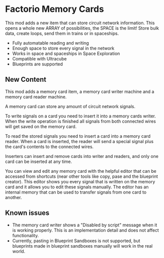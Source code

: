 # Factorio Memory Cards
This mod adds a new item that can store circuit network information. This opens a whole new ARRAY of possibilities, the SPACE is the limit! Store bulk data, create loops, send them in trains or in spaceships.

* Fully automatable reading and writing
* Enough space to store every signal in the network
* Works in space and spaceships in Space Exploration
* Compatible with Ultracube
* Blueprints are supported

## New Content
This mod adds a memory card item, a memory card writer machine and a memory card reader machine.

A memory card can store any amount of circuit network signals. 

To write signals on a card you need to insert it into a memory cards writer. When the write operation is finished all signals from both connected wires will get saved on the memory card. 

To read the stored signals you need to insert a card into a memory card reader. When a card is inserted, the reader will send a special signal plus the card's contents to the connected wires.

Inserters can insert and remove cards into writer and readers, and only one card can be inserted at any time.

You can view and edit any memory card with the helpful editor that can be accessed from shortcuts (near other tools like copy, pase and the blueprint creator). This editor shows you every signal that is written on the memory card and it allows you to edit these signals manually. The editor has an internal memory that can be used to transfer signals from one card to another.

## Known issues

* The memory card writer shows a "Disabled by script" message when it is working properly. This is an implementation detail and does not affect functionality.
* Currently, pasting in Blueprint Sandboxes is not supported, but blueprints made in blueprint sandboxes manually will work in the real world.